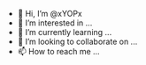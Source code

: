 - 👋 Hi, I’m @xYOPx
- 👀 I’m interested in ...
- 🌱 I’m currently learning ...
- 💞️ I’m looking to collaborate on ...
- 📫 How to reach me ...

<!---
xYOPx/xYOPx is a ✨ special ✨ repository because its `README.md` (this file) appears on your GitHub profile.
You can click the Preview link to take a look at your changes.
--->
